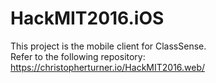 # HackMIT2016.iOS

This project is the mobile client for ClassSense.  
Refer to the following repository: https://christopherturner.io/HackMIT2016.web/
